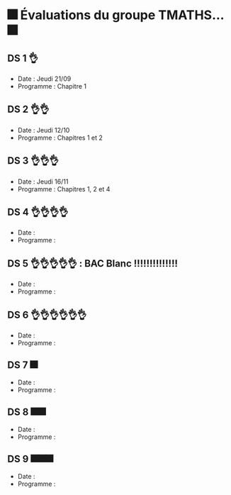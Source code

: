 # 🎆 Évaluations du groupe TMATHS... 🎆

## DS 1 👌
- Date : Jeudi 21/09
- Programme : Chapitre 1

## DS 2 👌👌
- Date : Jeudi 12/10
- Programme : Chapitres 1 et 2

## DS 3 👌👌👌
- Date : Jeudi 16/11
- Programme : Chapitres 1, 2 et 4

## DS 4 👌👌👌👌
- Date : 
- Programme : 

## DS 5 👌👌👌👌👌 : BAC Blanc !!!!!!!!!!!!!!
- Date : 
- Programme : 

## DS 6 👌👌👌👌👌👌
- Date : 
- Programme : 

## DS 7 🎆
- Date : 
- Programme : 

## DS 8 🎆🎆
- Date : 
- Programme : 

## DS 9 🎆🎆🎆
- Date : 
- Programme : 